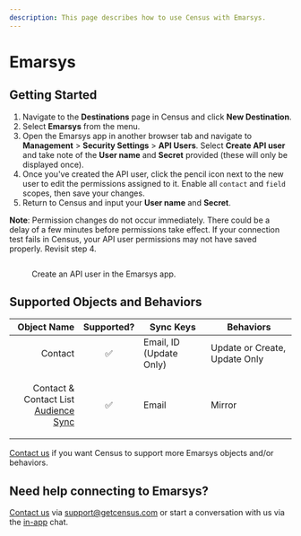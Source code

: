 ```yaml
---
description: This page describes how to use Census with Emarsys.
---
```


# Emarsys

## Getting Started

1. Navigate to the **Destinations** page in Census and click **New Destination**.
2. Select **Emarsys** from the menu.
3. Open the Emarsys app in another browser tab and navigate to **Management** > **Security Settings** > **API Users**. Select **Create API user** and take note of the **User name** and **Secret** provided (these will only be displayed once).
4. Once you've created the API user, click the pencil icon next to the new user to edit the permissions assigned to it. Enable all `contact` and `field` scopes, then save your changes.
5. Return to Census and input your **User name** and **Secret**.

**Note**: Permission changes do not occur immediately. There could be a delay of a few minutes before permissions take effect. If your connection test fails in Census, your API user permissions may not have saved properly. Revisit step 4.

<figure><img src="../.gitbook/assets/emarsys.png" alt=""><figcaption><p>Create an API user in the Emarsys app.</p></figcaption></figure>

## Supported Objects and Behaviors

| **Object Name** | **Supported?** | **Sync Keys**  | **Behaviors** |
| --------------: | :------------: | ---------------- | --------------|
| Contact | ✅ | Email, ID (Update Only) | Update or Create, Update Only |
| <p>Contact & Contact List<br><a href="../basics/core-concept/audience-syncs/">Audience Sync</a></p> | ✅ | Email | Mirror |

[Contact us](mailto:support@getcensus.com) if you want Census to support more Emarsys objects and/or behaviors.

## Need help connecting to Emarsys?

[Contact us](mailto:support@getcensus.com) via support@getcensus.com or start a conversation with us via the [in-app](https://app.getcensus.com) chat.
